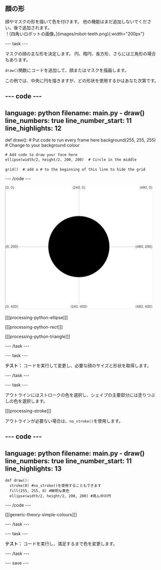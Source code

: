 ## 顔の形

<div style="display: flex; flex-wrap: wrap">
<div style="flex-basis: 200px; flex-grow: 1; margin-right: 15px;">
顔やマスクの形を描いて色を付けます。 他の機能はまだ追加しないでください。後で追加されます。
</div>
<div>
！[四角いロボットの画像。](images/robot-teeth.png){:width="200px"}
</div>
</div>

--- task ---

マスクの顔の主な形を決定します。 円、楕円、長方形、さらには三角形の場合もあります。

`draw()`関数にコードを追加して、顔またはマスクを描画します。

この例では、中央に円を描きますが、どの形状を使用するかはあなた次第です。

--- code ---
---
language: python filename: main.py - draw() line_numbers: true line_number_start: 11
line_highlights: 12
---

def draw(): # Put code to run every frame here background(255, 255, 255)  # Change to your background colour

    # Add code to draw your face here
    ellipse(width/2, height/2, 200, 200)  # Circle in the middle
    
    grid()  # add a # to the beginning of this line to hide the grid

--- /code ---

![グリッドの中央に黒い円が表示されている出力領域。](images/black-circle.png)

[[[processing-python-ellipse]]]


[[[processing-python-rect]]]


[[[processing-python-triangle]]]

--- /task ---

--- task ---

**テスト：** コードを実行して変更し、必要な顔のサイズと形状を取得します。

--- /task ---

--- task ---

アウトラインにはストロークの色を選択し、シェイプの主要部分には塗りつぶしの色を選択します。

[[[processing-stroke]]]

アウトラインが必要ない場合は、`no_stroke()`を使用します。

--- code ---
---
language: python filename: main.py - draw() line_numbers: true line_number_start: 11
line_highlights: 13
---

    def draw():
      stroke(0) #no_stroke()を使用することもできます 
      fill(255, 255, 0) #鮮明な黄色
      ellipse(width/2, height/2, 200, 200) #真ん中の円

--- /code ---

[[[generic-theory-simple-colours]]]

--- /task ---

--- task ---

**テスト：** コードを実行し、満足するまで色を変更します。

--- /task ---

--- save ---
